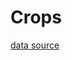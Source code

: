 # Crops

[data source](http://data.fao.org/dataset?entryId=http://data.fao.org/ref/e0135469-a041-45aa-a1a7-7b9c775da78c)